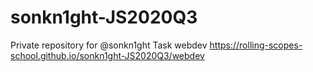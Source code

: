 # sonkn1ght-JS2020Q3
Private repository for @sonkn1ght
Task webdev https://rolling-scopes-school.github.io/sonkn1ght-JS2020Q3/webdev
